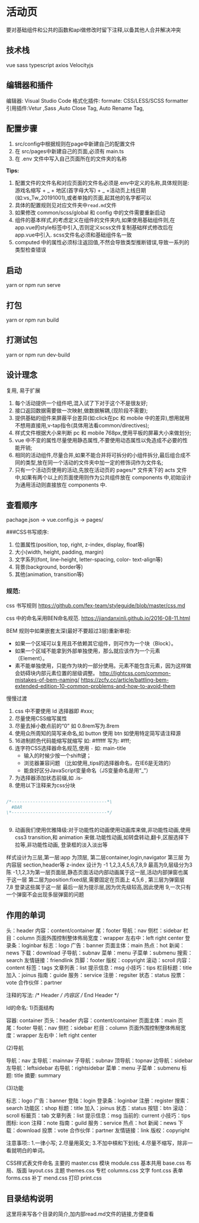 # 活动页

要对基础组件和公共的函数和api做修改时留下注释,以备其他人合并解决冲突

## 技术栈

vue sass typescript axios Velocityjs

## 编辑器和插件

编辑器: Visual Studio Code
格式化插件: formate: CSS/LESS/SCSS formatter
引用插件:Vetur ,Sass ,Auto Close Tag, Auto Rename Tag,

## 配置步骤

1. src/config中根据规则在page中新建自己的配置文件
2. 在 src/pages中新建自己的页面,必须有 main.ts  
3. 在 .env 文件中写入自己页面所在的文件夹的名称

**Tips:**<Br>
1. 配置文件的文件名和对应页面的文件名必须是.env中定义的名称,具体规则是:游戏名缩写 + _ + 地区(首字母大写) + _ +活动页上线日期 (如:vs_Tw_20191001),或者单独的页面,起其他的名字都可以
2. 具体的配置规则见对应文件夹中`read.md`文件
3. 如果修改 common/scss/global 和 config 中的文件需要重新启动
4. 组件的基本样式,的考虑定义在组件的文件夹内,如果使用基础组件则,在app.vue的style标签中引入,否则定义scss文件复制基础样式修改后在app.vue中引入. scss文件名必须和基础组件名一致
5. computed 中的属性必须标注返回值,不然会导致类型推断错误,导致一系列的类型检查错误

## 启动

yarn or npm run serve 

## 打包

yarn or npm run build 

## 打测试包

yarn or npm run dev-build


## 设计理念

复用, 易于扩展

1. 每个活动提供一个组件吧,混入试了下对于这个不是很友好;
2. 接口返回数据需要做一次映射,做数据解耦,(现阶段不需要);
3. 提供基础的组件来屏蔽平台差异(如:click在pc 和 mobile 中的差异),想用就用不想用直接用,v-tap指令(具体用法看common/directives);
4. 样式文件根据大小来判断 pc 和 mobile 768px,使用平板的屏幕大小来做划分;
5. vue 中不变的属性尽量使用静态属性,不要使用动态属性以免造成不必要的性能开销;
6. 相同的活动组件,尽量合并,如果不能合并将可拆分的小组件拆分,最后组合成不同的类型,放在同一个活动的文件夹中加一定的修饰词作为文件名;
7. 只有一个活动页使用的活动,先放在活动页的 pages/* 文件夹下的 acts 文件中,如果有两个以上的页面使用则作为公共组件放在 components 中,初始设计为通用活动则直接放在 components 中.

## 查看顺序

pachage.json -> vue.config.js -> pages/ 


###CSS书写顺序:<br/>

1. 位置属性(position, top, right, z-index, display, float等)
2. 大小(width, height, padding, margin)
3. 文字系列(font, line-height, letter-spacing, color- text-align等)
4. 背景(background, border等)
5. 其他(animation, transition等)

### 规范:

css 书写规则 https://github.com/fex-team/styleguide/blob/master/css.md <br/>

css 中的命名采用BEN命名规范. https://jiandanxinli.github.io/2016-08-11.html <br/>

BEM 规则中如果嵌套太深(最好不要超过3层)重新审视:
- 如果一个区域可以复用且不依赖其它组件，则可作为一个块（Block）。
- 如果一个区域不能拿到外部单独使用，那么就应该作为一个元素（Element）。
- 素不能单独使用，只能作为块的一部分使用。元素不能包含元素，因为这样做会妨碍块内部元素位置的层级调整。
http://lightcss.com/common-mistakes-of-bem-naming/
https://zcfy.cc/article/battling-bem-extended-edition-10-common-problems-and-how-to-avoid-them

慢慢过渡

1. css 中不要使用 Id 选择器即 #xxx;
2. 尽量使用CSS缩写属性
3. 尽量去掉小数点前的“0” 如 0.8rem写为.8rem
4. 使用众所周知的简写来命名,如 button 使用 btn 如使用特定简写请注释源
5. 16进制颜色代码能缩写就缩写 如: #ffffff 写为: #fff;
6. 连字符CSS选择器命名规范,使用 `-` 如: main-title
    - 输入的时候少按一个shift键；
    - 浏览器兼容问题 （比如使用_tips的选择器命名，在IE6是无效的）
    - 能良好区分JavaScript变量命名（JS变量命名是用“_”）
7. 为选择器添加状态前缀,如 .is-  
8. 使用以下注释来为css分块
```css

/*------------------------------------*\
  #BAR
\*------------------------------------*/



```

9. 动画我们使用优雅降级:对于功能性的动画使用动画库来做,非功能性动画,使用css3 transition,和 animation 来做.功能性动画,如转盘转动,翻卡,区服选择下拉等,非功能性动画, 登录框的淡入淡出等

样式设计为三层,第一层:app 为顶层, 第二层container,login,navigator 第三层 为内容层 section,header等
z-index 设计为 -1 1,2,3,4,5,6,7,8,9 最高为9,层级分为3陈 -1,1,2,3为第一层页面层,静态页面活动内部动画属于这一层,活动内部弹窗也属于这一层
第二层为position:fixed层,需要固定在页面上 4,5,6 ,
第三层为弹窗层 7,8 登录这些属于这一层
最后一层为提示层,因为优先级较高,因此使用 9,一次只有一个弹窗不会出现多层弹窗的问题

## 作用的单词 

头：header
内容：content/container
尾：footer
导航：nav
侧栏：sidebar
栏目：column
页面外围控制整体佈局宽度：wrapper
左右中：left right center
登录条：loginbar
标志：logo
广告：banner
页面主体：main
热点：hot
新闻：news
下载：download
子导航：subnav
菜单：menu
子菜单：submenu
搜索：search
友情链接：friendlink
页脚：footer
版权：copyright
滚动：scroll
内容：content
标签：tags
文章列表：list
提示信息：msg
小技巧：tips
栏目标题：title
加入：joinus
指南：guide
服务：service
注册：regsiter
状态：status
投票：vote
合作伙伴：partner

注释的写法:
/* Header */
内容区
/* End Header */

Id的命名:
1)页面结构

容器: container
页头：header
内容：content/container
页面主体：main
页尾：footer
导航：nav
侧栏：sidebar
栏目：column
页面外围控制整体佈局宽度：wrapper
左右中：left right center

(2)导航

导航：nav
主导航：mainnav
子导航：subnav
顶导航：topnav
边导航：sidebar
左导航：leftsidebar
右导航：rightsidebar
菜单：menu
子菜单：submenu
标题: title
摘要: summary

(3)功能

标志：logo
广告：banner
登陆：login
登录条：loginbar
注册：register
搜索：search
功能区：shop
标题：title
加入：joinus
状态：status
按钮：btn
滚动：scroll
标籤页：tab
文章列表：list
提示信息：msg
当前的: current
小技巧：tips
图标: icon
注释：note
指南：guild
服务：service
热点：hot
新闻：news
下载：download
投票：vote
合作伙伴：partner
友情链接：link
版权：copyright

注意事项::
1.一律小写;
2.尽量用英文;
3.不加中槓和下划线;
4.尽量不缩写，除非一看就明白的单词。

CSS样式表文件命名
主要的 master.css
模块 module.css
基本共用 base.css
布局、版面 layout.css
主题 themes.css
专栏 columns.css
文字 font.css
表单 forms.css
补丁 mend.css
打印 print.css

## 目录结构说明

这里将来写各个目录的简介,加内部read.md文件的链接,方便查看
